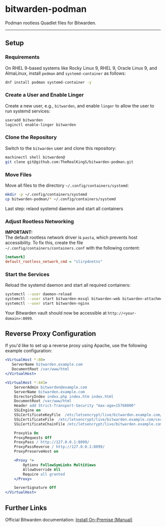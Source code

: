 # bitwarden-podman
Podman rootless Quadlet files for Bitwarden.

---

## Setup
### Requirements
On RHEL 9-based systems like Rocky Linux 9, RHEL 9, Oracle Linux 9, and AlmaLinux, install `podman` and `systemd-container` as follows:

```bash
dnf install podman systemd-container -y
```

### Create a User and Enable Linger
Create a new user, e.g., `bitwarden`, and enable `linger` to allow the user to run systemd services:

```bash
useradd bitwarden
loginctl enable-linger bitwarden
```

### Clone the Repository
Switch to the `bitwarden` user and clone this repository:

```bash
machinectl shell bitwarden@
git clone git@github.com:TheRealKingS/bitwarden-podman.git
```

### Move Files
Move all files to the directory `~/.config/containers/systemd`:

```bash
mkdir -p ~/.config/containers/systemd
cp bitwarden-podman/* ~/.config/containers/systemd
```

Last step: relaod systemd daemon and start all containers

### Adjust Rootless Networking
**IMPORTANT:**  
The default rootless network driver is `pasta`, which prevents host accessibility. To fix this, create the file `~/.config/containers/containers.conf` with the following content:

```ini
[network]
default_rootless_network_cmd = "slirp4netns"
```

### Start the Services
Reload the systemd daemon and start all required containers:

```bash
systemctl --user daemon-reload
systemctl --user start bitwarden-mssql bitwarden-web bitwarden-attachments bitwarden-api bitwarden-identity bitwarden-sso bitwarden-admin bitwarden-icons bitwarden-notifications bitwarden-events
systemctl --user start bitwarden-nginx
```

Your Bitwarden vault should now be accessible at `http://<your-domain>:8099`.

## Reverse Proxy Configuration
If you'd like to set up a reverse proxy using Apache, use the following example configuration:

```apache
<VirtualHost *:80>
   ServerName bitwarden.example.com
   DocumentRoot /var/www/html
</VirtualHost>

<VirtualHost *:443>
    ServerAdmin bitwarden@example.com
    ServerName bitwarden.example.com
    DirectoryIndex index.php index.htm index.html
    DocumentRoot /var/www/html
    Header add Strict-Transport-Security "max-age=15768000"
    SSLEngine on
    SSLCertificateKeyFile  /etc/letsencrypt/live/bitwarden.example.com/privkey.pem
    SSLCertificateFile  /etc/letsencrypt/live/bitwarden.example.com/cert.pem
    SSLCertificateChainFile /etc/letsencrypt/live/bitwarden.example.com/chain.pem

    ProxyVia On
    ProxyRequests Off
    ProxyPass / http://127.0.0.1:8099/
    ProxyPassReverse / http://127.0.0.1:8099/
    ProxyPreserveHost on

    <Proxy *>
        Options FollowSymLinks MultiViews
        AllowOverride All
        Require all granted
    </Proxy>

    ServerSignature Off
</VirtualHost>
```

## Further Links
Official Bitwarden documentation: [Install On-Premise (Manual)](https://bitwarden.com/help/install-on-premise-manual/)

